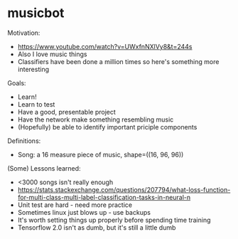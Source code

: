 # musicbot

Motivation:
- https://www.youtube.com/watch?v=UWxfnNXlVy8&t=244s
- Also I love music things
- Classifiers have been done a million times so here's something more interesting

Goals:
- Learn!
- Learn to test
- Have a good, presentable project
- Have the network make something resembling music
- (Hopefully) be able to identify important priciple components

Definitions:
- Song: a 16 measure piece of music, shape=((16, 96, 96))

(Some) Lessons learned:
- <3000 songs isn't really enough
- https://stats.stackexchange.com/questions/207794/what-loss-function-for-multi-class-multi-label-classification-tasks-in-neural-n
- Unit test are hard - need more practice
- Sometimes linux just blows up - use backups
- It's worth setting things up properly before spending time training
- Tensorflow 2.0 isn't as dumb, but it's still a little dumb